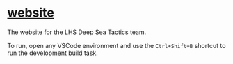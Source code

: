 # [website](deepseatactics.com)

The website for the LHS Deep Sea Tactics team.

To run, open any VSCode environment and use the `Ctrl+Shift+B` shortcut to run the development build task.
